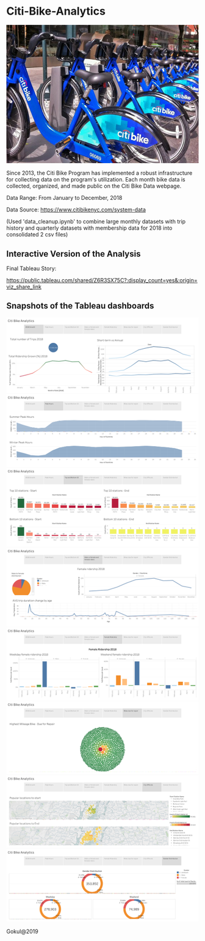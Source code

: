 # Citi-Bike-Analytics

![Citi-Bikes](image/citi-bike-station-bikes.PNG)

Since 2013, the Citi Bike Program has implemented a robust infrastructure for collecting data on the program's utilization. Each month bike data is collected, organized, and made public on the Citi Bike Data webpage.

Data Range: From January to December, 2018

Data Source: https://www.citibikenyc.com/system-data

(Used 'data_cleanup.ipynb' to combine large monthly datasets with trip history and quarterly datasets with membership data for 2018 into consolidated 2 csv files)

## Interactive Version of the Analysis

Final Tableau Story:

https://public.tableau.com/shared/Z6R3SX75C?:display_count=yes&:origin=viz_share_link

## Snapshots of the Tableau dashboards

![Citi-Bikes1](image/2018-growth.png)
![Citi-Bikes2](image/peak-hours.png)
![Citi-Bikes3](image/top-and-bottom-10.png)
![Citi-Bikes4](image/male-vs-female.png)
![Citi-Bikes5](image/female-ridership.png)
![Citi-Bikes6](image/repair-bikes.png)
![Citi-Bikes7](image/city-officials.png)
![Citi-Bikes8](image/gender-distribution.png)

Gokul@2019